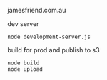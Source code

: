 jamesfriend.com.au


dev server

```
node development-server.js
```

build for prod and publish to s3

```
node build
node upload
```